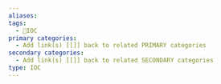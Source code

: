 ```yaml
---
aliases: 
tags:
  - 👣IOC
primary categories:
  - Add link(s) [[]] back to related PRIMARY categories
secondary categories:
  - Add link(s) [[]] back to related SECONDARY categories
type: IOC
---
```

